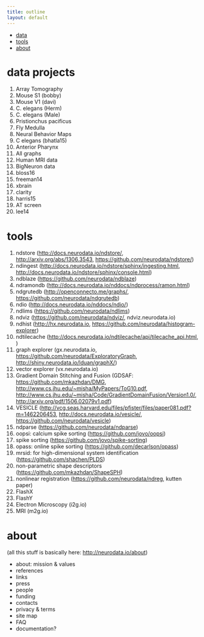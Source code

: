 ```yaml
---
title: outline
layout: default
---
```


<!-- TOC depthFrom:1 depthTo:6 withLinks:1 updateOnSave:1 orderedList:0 -->

- [data](#data)
- [tools](#tools)
- [about](#about)

<!-- /TOC -->

# data projects


1. Array Tomography
1. Mouse S1 (bobby)
1. Mouse V1 (davi)
1. C. elegans (Herm)
1. C. elegans (Male)
1. Pristionchus pacificus
1. Fly Medulla
1. Neural Behavior Maps
1. C elegans  (bhatla15)
1. Anterior Pharynx
1. All graphs
1. Human MRI data
1. BigNeuron data
1. bloss16
1. freeman14
1. xbrain
1. clarity
1. harris15
1. AT screen
1. lee14




# tools


1. ndstore (http://docs.neurodata.io/ndstore/, http://arxiv.org/abs/1306.3543, https://github.com/neurodata/ndstore/)
1. ndingest (http://docs.neurodata.io/ndstore/sphinx/ingesting.html, http://docs.neurodata.io/ndstore/sphinx/console.html)
1. ndblaze (https://github.com/neurodata/ndblaze)
1. ndramondb (http://docs.neurodata.io/nddocs/ndprocess/ramon.html)
1. ndgrutedb (http://openconnecto.me/graphs/, https://github.com/neurodata/ndgrutedb)
1. ndio (http://docs.neurodata.io/nddocs/ndio/)
1. ndlims (https://github.com/neurodata/ndlims)
1. ndviz (https://github.com/neurodata/ndviz/, ndviz.neurodata.io)
1. ndhist (http://hx.neurodata.io, https://github.com/neurodata/histogram-explorer)
1. ndtilecache (http://docs.neurodata.io/ndtilecache/api/tilecache_api.html, )
1. graph explorer (gx.neurodata.io, https://github.com/neurodata/ExploratoryGraph, http://shiny.neurodata.io/lduan/graphX/)
1. vector explorer (vx.neurodata.io)
1. Gradient Domain Stitching and Fusion (GDSAF: https://github.com/mkazhdan/DMG, http://www.cs.jhu.edu/~misha/MyPapers/ToG10.pdf,  http://www.cs.jhu.edu/~misha/Code/GradientDomainFusion/Version1.0/, http://arxiv.org/pdf/1506.02079v1.pdf)
1. VESICLE (http://vcg.seas.harvard.edu/files/pfister/files/paper081.pdf?m=1462206453, http://docs.neurodata.io/vesicle/, https://github.com/neurodata/vesicle)
1. ndparse (https://github.com/neurodata/ndparse)
1. oopsi: calcium spike sorting  (https://github.com/jovo/oopsi)
1. spike sorting (https://github.com/jovo/spike-sorting)
1. opass: online spike sorting (https://github.com/decarlson/opass)
1. mrsid: for high-dimensional system identification (https://github.com/shachen/PLDS)
1. non-parametric shape descriptors (https://github.com/mkazhdan/ShapeSPH)
1. nonlinear registration (https://github.com/neurodata/ndreg, kutten paper)
1. FlashX
1. FlashY
1. Electron Microscopy (i2g.io)
1. MRI (m2g.io)




# about

(all this stuff is basically here: http://neurodata.io/about)

- about: mission & values
- references
- links
- press
- people
- funding
- contacts
- privacy & terms
- site map
- FAQ
- documentation?

